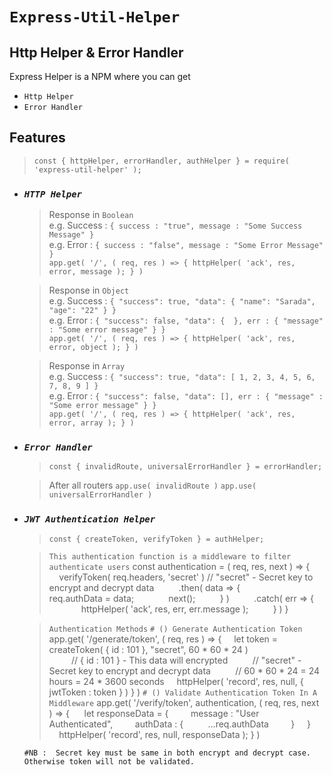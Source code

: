 # `Express-Util-Helper`
## Http Helper & Error Handler

Express Helper is a NPM where you can get 
- `Http Helper` 
- `Error Handler`

## Features

> `const { httpHelper, errorHandler, authHelper } = require( 'express-util-helper' );`

- ### *`HTTP Helper`*

    > Response in `Boolean` \
    > e.g. Success : `{ success : "true", message : "Some Success Message" }` \
    > e.g. Error : `{ success : "false", message : "Some Error Message" }` \
    > `app.get( '/', ( req, res ) => { httpHelper( 'ack', res, error, message ); } ) `
    
    > Response in `Object` \
    > e.g. Success :  `{ "success": true, "data": { "name": "Sarada", "age": "22" } }` \
    > e.g. Error :  `{ "success": false, "data": {  }, err : { "message" : "Some error message" } }` \
    > `app.get( '/', ( req, res ) => { httpHelper( 'ack', res, error, object ); } )`  
    
    > Response in `Array` \
    > e.g. Success :  `{ "success": true, "data": [ 1, 2, 3, 4, 5, 6, 7, 8, 9 ] }` \
    > e.g. Error :  `{ "success": false, "data": [], err : { "message" : "Some error message" } }` \
    > `app.get( '/', ( req, res ) => { httpHelper( 'ack', res, error, array ); } )`  

- ### *`Error Handler`*
    > `const { invalidRoute, universalErrorHandler } = errorHandler;`

    > After all routers
    > `app.use( invalidRoute )`
    > `app.use( universalErrorHandler )`
    
- ### *`JWT Authentication Helper`*
    >  `const { createToken, verifyToken } = authHelper;`

    >  `This authentication function is a middleware to filter authenticate users`
    >   const authentication = ( req, res, next ) => {
        &nbsp;&nbsp;&nbsp;&nbsp;verifyToken( req.headers, 'secret' )    // "secret" - Secret key to encrypt and decrypt data
        &nbsp;&nbsp;&nbsp;&nbsp;&nbsp;&nbsp;&nbsp;&nbsp; .then( data => {
        &nbsp;&nbsp;&nbsp;&nbsp;&nbsp;&nbsp;&nbsp;&nbsp;&nbsp;&nbsp;&nbsp;&nbsp; req.authData = data;
        &nbsp;&nbsp;&nbsp;&nbsp;&nbsp;&nbsp;&nbsp;&nbsp;&nbsp;&nbsp;&nbsp;&nbsp; next();
        &nbsp;&nbsp;&nbsp;&nbsp;&nbsp;&nbsp;&nbsp;&nbsp; } )
        &nbsp;&nbsp;&nbsp;&nbsp;&nbsp;&nbsp;&nbsp;&nbsp; .catch( err => {
        &nbsp;&nbsp;&nbsp;&nbsp;&nbsp;&nbsp;&nbsp;&nbsp;&nbsp;&nbsp;&nbsp;&nbsp; httpHelper( 'ack', res, err, err.message  );
        &nbsp;&nbsp;&nbsp;&nbsp;&nbsp;&nbsp;&nbsp;&nbsp; } )
        }
    
    >   `Authentication Methods`
    >   `# () Generate Authentication Token`
    >   app.get( '/generate/token', ( req, res ) => {
        &nbsp;&nbsp;&nbsp;&nbsp;let token = createToken( { id : 101 }, "secret", 60 * 60 * 24 )        
        &nbsp;&nbsp;&nbsp;&nbsp;&nbsp;&nbsp;&nbsp;&nbsp;    // { id : 101 } - This data will encrypted 
        &nbsp;&nbsp;&nbsp;&nbsp;&nbsp;&nbsp;&nbsp;&nbsp;    // "secret" - Secret key to encrypt and decrypt data
        &nbsp;&nbsp;&nbsp;&nbsp;&nbsp;&nbsp;&nbsp;&nbsp;    // 60 * 60 * 24 = 24 hours = 24 * 3600 seconds 
        &nbsp;&nbsp;&nbsp;&nbsp;httpHelper( 'record', res, null, { jwtToken : token } )
        } )
    >   `# () Validate Authentication Token In A Middleware`
    >   app.get( '/verify/token', authentication, ( req, res, next ) => {
        &nbsp;&nbsp;&nbsp;&nbsp; let responseData = {
        &nbsp;&nbsp;&nbsp;&nbsp;&nbsp;&nbsp;&nbsp;&nbsp;message : "User Authenticated",
        &nbsp;&nbsp;&nbsp;&nbsp;&nbsp;&nbsp;&nbsp;&nbsp;authData : {
        &nbsp;&nbsp;&nbsp;&nbsp;&nbsp;&nbsp;&nbsp;&nbsp;    ...req.authData
        &nbsp;&nbsp;&nbsp;&nbsp;&nbsp;&nbsp;&nbsp;&nbsp;}
        &nbsp;&nbsp;&nbsp;&nbsp;}
        &nbsp;&nbsp;&nbsp;&nbsp;httpHelper( 'record', res, null, responseData );
    } )
    
    `#NB :  Secret key must be same in both encrypt and decrypt case. Otherwise token will not be validated.`
